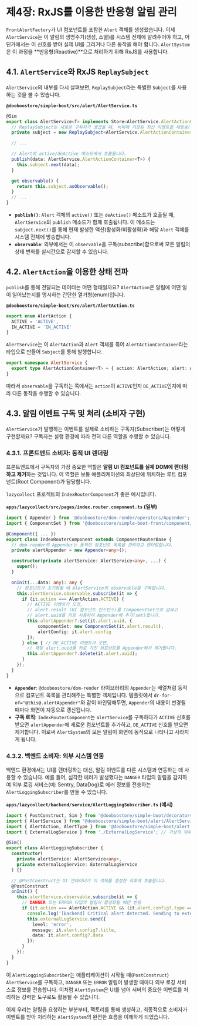 # 제4장: RxJS를 이용한 반응형 알림 관리

`FrontAlertFactory`가 UI 컴포넌트를 포함한 `Alert` 객체를 생성했습니다. 이제 `AlertService`는 이 알림의 생명주기(생성, 소멸)를 시스템 전체에 알려주어야 하고, 어딘가에서는 이 신호를 받아 실제 UI를 그리거나 다른 동작을 해야 합니다. `AlertSystem`은 이 과정을 **반응형(Reactive)**으로 처리하기 위해 RxJS를 사용합니다.

## 4.1. `AlertService`와 RxJS `ReplaySubject`

`AlertService`의 내부를 다시 살펴보면, `ReplaySubject`라는 특별한 `Subject`를 사용하는 것을 볼 수 있습니다.

**`@dooboostore/simple-boot/src/alert/AlertService.ts`**
```typescript
@Sim
export class AlertService<T> implements Store<AlertService.AlertActionContainer<T>> {
  // ReplaySubject는 새로운 구독자가 생겼을 때, 버퍼에 저장된 최신 이벤트를 재방송(replay)해줍니다.
  private subject = new ReplaySubject<AlertService.AlertActionContainer<T>>();

  // ...

  // Alert의 active/deActive 메소드에서 호출됩니다.
  publish(data: AlertService.AlertActionContainer<T>) {
    this.subject.next(data);
  }

  get observable() {
    return this.subject.asObservable();
  }
  // ...
}
```

-   **`publish()`**: `Alert` 객체의 `active()` 또는 `deActive()` 메소드가 호출될 때, `AlertService`의 `publish` 메소드가 함께 호출됩니다. 이 메소드는 `subject.next()`를 통해 현재 발생한 액션(활성화/비활성화)과 해당 `Alert` 객체를 시스템 전체에 방송합니다.
-   **`observable`**: 외부에서는 이 `observable`을 구독(subscribe)함으로써 모든 알림의 상태 변화를 실시간으로 감지할 수 있습니다.

## 4.2. `AlertAction`을 이용한 상태 전파

`publish`를 통해 전달되는 데이터는 어떤 형태일까요? `AlertAction`은 알림에 어떤 일이 일어났는지를 명시하는 간단한 열거형(enum)입니다.

**`@dooboostore/simple-boot/src/alert/AlertAction.ts`**
```typescript
export enum AlertAction {
  ACTIVE = 'ACTIVE',
  IN_ACTIVE = 'IN_ACTIVE'
}
```

`AlertService`는 이 `AlertAction`과 `Alert` 객체를 묶어 `AlertActionContainer`라는 타입으로 만들어 `Subject`를 통해 발행합니다.

```typescript
export namespace AlertService {
  export type AlertActionContainer<T> = { action: AlertAction; alert: Alert<T> };
}
```
따라서 `observable`을 구독하는 쪽에서는 `action`이 `ACTIVE`인지 `DE_ACTIVE`인지에 따라 다른 동작을 수행할 수 있습니다.

## 4.3. 알림 이벤트 구독 및 처리 (소비자 구현)

`AlertService`가 발행하는 이벤트를 실제로 소비하는 구독자(Subscriber)는 어떻게 구현할까요? 구독자는 실행 환경에 따라 전혀 다른 역할을 수행할 수 있습니다.

### 4.3.1. 프론트엔드 소비자: 동적 UI 렌더링

프론트엔드에서 구독자의 가장 중요한 역할은 **알림 UI 컴포넌트를 실제 DOM에 렌더링하고 제거**하는 것입니다. 이 역할은 보통 애플리케이션의 최상단에 위치하는 루트 컴포넌트(Root Component)가 담당합니다.

`lazycollect` 프로젝트의 `IndexRouterComponent`가 좋은 예시입니다.

**`apps/lazycollect/src/pages/index.router.component.ts` (일부)**
```typescript
import { Appender } from '@dooboostore/dom-render/operators/Appender';
import { ComponentSet } from '@dooboostore/simple-boot-front/component/ComponentSet';

@Component({ ... })
export class IndexRouterComponent extends ComponentRouterBase {
  // dom-render의 Appender는 동적인 컴포넌트 목록을 관리하고 렌더링합니다.
  private alertAppender = new Appender<any>();

  constructor(private alertService: AlertService<any>, ...) {
    super();
  }

  onInit(...data: any): any {
    // 컴포넌트가 초기화될 때 AlertService의 observable을 구독합니다.
    this.alertService.observable.subscribe(it => {
      if (it.action === AlertAction.ACTIVE) {
        // ACTIVE 이벤트가 오면,
        // alert.result (UI 컴포넌트 인스턴스)를 ComponentSet으로 감싸고
        // alert.uuid를 키로 사용하여 Appender에 추가(set)합니다.
        this.alertAppender?.set(it.alert.uuid, {
            componentSet: new ComponentSet(it.alert.result),
            alertConfig: it.alert.config
        });
      } else { // DE_ACTIVE 이벤트가 오면,
        // 해당 alert.uuid를 키로 가진 컴포넌트를 Appender에서 제거합니다.
        this.alertAppender?.delete(it.alert.uuid);
      }
    });
  }
}
```
-   **`Appender`**: `@dooboostore/dom-render` 라이브러리의 `Appender`는 배열처럼 동적으로 컴포넌트 목록을 관리해주는 특별한 객체입니다. 템플릿에서 `dr-for-of="@this@.alertAppender"`와 같이 바인딩해두면, `Appender`의 내용이 변경될 때마다 화면이 자동으로 갱신됩니다.
-   **구독 로직**: `IndexRouterComponent`는 `alertService`를 구독하다가 `ACTIVE` 신호를 받으면 `alertAppender`에 새로운 컴포넌트를 추가하고, `DE_ACTIVE` 신호를 받으면 제거합니다. 이로써 `AlertSystem`의 모든 알림이 화면에 동적으로 나타나고 사라지게 됩니다.

### 4.3.2. 백엔드 소비자: 외부 시스템 연동

백엔드 환경에서는 UI를 렌더링하는 대신, 알림 이벤트를 다른 시스템과 연동하는 데 사용할 수 있습니다. 예를 들어, 심각한 에러가 발생했다는 `DANGER` 타입의 알림을 감지하여 외부 로깅 서비스(예: Sentry, DataDog)로 에러 정보를 전송하는 `AlertLoggingSubscriber`를 만들 수 있습니다.

**`apps/lazycollect/backend/service/AlertLoggingSubscriber.ts` (예시)**
```typescript
import { PostConstruct, Sim } from '@dooboostore/simple-boot/decorators/SimDecorator';
import { AlertService } from '@dooboostore/simple-boot/alert/AlertService';
import { AlertAction, AlertType } from '@dooboostore/simple-boot/alert';
import { ExternalLogService } from './ExternalLogService'; // 가상의 외부 로깅 서비스

@Sim()
export class AlertLoggingSubscriber {
  constructor(
    private alertService: AlertService<any>,
    private externalLogService: ExternalLogService
  ) {}

  // @PostConstruct는 DI 컨테이너가 이 객체를 생성한 직후에 호출됩니다.
  @PostConstruct
  onInit() {
    this.alertService.observable.subscribe(it => {
      // DANGER 또는 ERROR 타입의 알림이 활성화될 때만 반응
      if (it.action === AlertAction.ACTIVE && (it.alert.config?.type === AlertType.DANGER || it.alert.config?.type === AlertType.ERROR)) {
        console.log('[Backend] Critical alert detected. Sending to external log system...');
        this.externalLogService.send({
          level: 'error',
          message: it.alert.config?.title,
          data: it.alert.config?.data
        });
      }
    });
  }
}
```
이 `AlertLoggingSubscriber`는 애플리케이션이 시작될 때(`PostConstruct`) `AlertService`를 구독하고, `DANGER` 또는 `ERROR` 알림이 발생할 때마다 외부 로깅 서비스로 정보를 전송합니다. 이처럼 `AlertSystem`은 UI를 넘어 서버의 중요한 이벤트를 처리하는 강력한 도구로도 활용될 수 있습니다.

이제 우리는 알림을 요청하는 부분부터, 팩토리를 통해 생성하고, 최종적으로 소비자가 이벤트를 받아 처리하는 `AlertSystem`의 완전한 흐름을 이해하게 되었습니다.